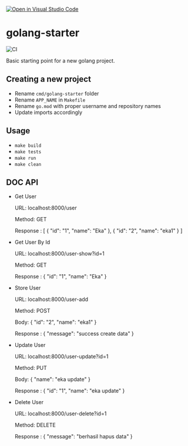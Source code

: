 [![Open in Visual Studio Code](https://classroom.github.com/assets/open-in-vscode-c66648af7eb3fe8bc4f294546bfd86ef473780cde1dea487d3c4ff354943c9ae.svg)](https://classroom.github.com/online_ide?assignment_repo_id=7994602&assignment_repo_type=AssignmentRepo)

# golang-starter

![CI](https://github.com/lumochift/golang-starter/workflows/CI/badge.svg)

Basic starting point for a new golang project.

## Creating a new project

- Rename `cmd/golang-starter` folder
- Rename `APP_NAME` in `Makefile`
- Rename `go.mod` with proper username and repository names
- Update imports accordingly

## Usage

- `make build`
- `make tests`
- `make run`
- `make clean`

## DOC API

- Get User

  URL: localhost:8000/user

  Method: GET

  Response :
  [
  {
  "id": "1",
  "name": "Eka"
  },
  {
  "id": "2",
  "name": "eka1"
  }
  ]

- Get User By Id

  URL: localhost:8000/user-show?id=1

  Method: GET

  Response :
  {
  "id": "1",
  "name": "Eka"
  }

- Store User

  URL: localhost:8000/user-add

  Method: POST

  Body:
  {
  "id": "2",
  "name": "eka1"
  }

  Response :
  {
  "message": "success create data"
  }

- Update User

  URL: localhost:8000/user-update?id=1

  Method: PUT

  Body:
  {
  "name": "eka update"
  }

  Response :
  {
  "id": "1",
  "name": "eka update"
  }

- Delete User

  URL: localhost:8000/user-delete?id=1

  Method: DELETE

  Response :
  {
  "message": "berhasil hapus data"
  }
